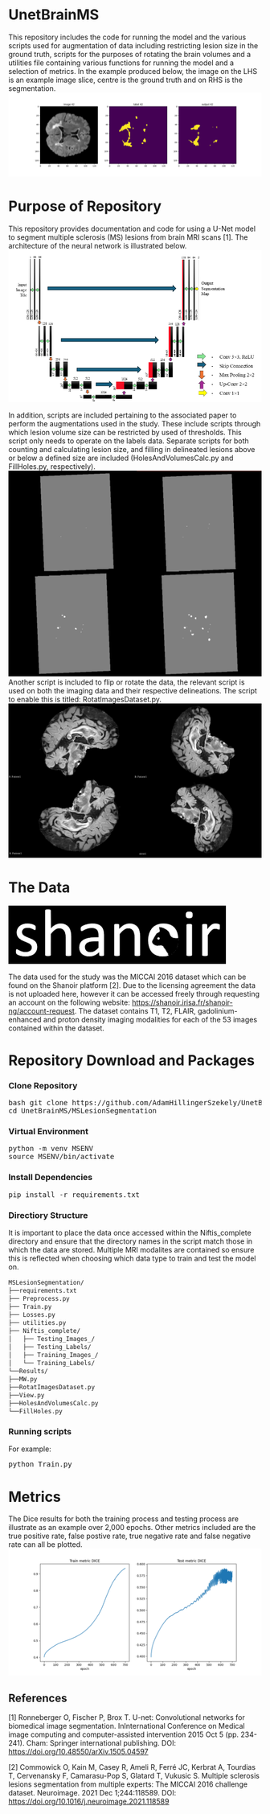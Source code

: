 # UnetBrainMS
This repository includes the code for running the model and the various scripts used for augmentation of data including restricting lesion size in the ground truth, scripts for the purposes of rotating the brain volumes and a utilities file containing various functions for running the model and a selection of metrics. In the example produced below, the image on the LHS is an example image slice, centre is the ground truth and on RHS is the segmentation. 
![SegmentationExample, real image (left), ground truth (centre), U-Net segmentation (right) ](Images/SegmentationExample.png)
# Purpose of Repository 
This repository provides documentation and code for using a U-Net model to segment multiple sclerosis (MS) lesions from brain MRI scans [1]. The architecture of the neural network is illustrated below.
![U-Net diagram](Images/U-NetDiagram.png)




In addition, scripts are included pertaining to the associated paper to perform the augmentations used in the study. These include scripts through which lesion volume size can be restricted by used of thresholds. This script only needs to operate on the labels data. Separate scripts for both counting and calculating lesion size, and filling in delineated lesions above or below a defined size are included (HolesAndVolumesCalc.py and FillHoles.py, respectively).
![lesion size restriction](Images/lesionsizes.png)
Another script is included to flip or rotate the data, the relevant script is used on both the imaging data and their respective delineations. The script to enable this is titled: RotatImagesDataset.py.
![Rotation of Images](Images/rotationimages.png)

# The Data
![Shanoir Logo](Images/shanoir.png) <br>

The data used for the study was the MICCAI 2016 dataset which can be found on the Shanoir platform [2]. Due to the licensing agreement the data is not uploaded here, however it can be accessed freely through requesting an account on the following website: https://shanoir.irisa.fr/shanoir-ng/account-request. The dataset contains  T1, T2, FLAIR, gadolinium-enhanced and proton density imaging modalities for each of the 53 images contained within the dataset. 
# Repository Download and Packages
### Clone Repository
<pre>bash git clone https://github.com/AdamHillingerSzekely/UnetBrainMS.git 
cd UnetBrainMS/MSLesionSegmentation </pre>

### Virtual Environment
<pre>python -m venv MSENV
source MSENV/bin/activate </pre>

### Install Dependencies
<pre>pip install -r requirements.txt</pre>

### Directiory Structure
It is important to place the data once accessed within the Niftis_complete directory and ensure that the directory names in the script match those in which the data are stored. Multiple MRI modalites are contained so ensure this is reflected when choosing which data type to train and test the model on. 
```text
MSLesionSegmentation/
├──requirements.txt
├── Preprocess.py
├── Train.py
├── Losses.py
├── utilities.py
├── Niftis_complete/
│   ├── Testing_Images_/
│   ├── Testing_Labels/
│   ├── Training_Images_/
│   └── Training_Labels/
└──Results/
├──MW.py
├──RotatImagesDataset.py
├──View.py
├──HolesAndVolumesCalc.py
└──FillHoles.py
```
### Running scripts
For example:
<pre>python Train.py</pre> 



# Metrics

The Dice results for both the training process and testing process are illustrate as an example over 2,000 epochs. Other metrics included are the true positive rate, false postive rate, true negative rate and false negative rate can all be plotted. 
![Dice Results](Images/DiceTestTrain.png)


## References

[1] Ronneberger O, Fischer P, Brox T. U-net: Convolutional networks for biomedical image segmentation. InInternational Conference on Medical image computing and computer-assisted intervention 2015 Oct 5 (pp. 234-241). Cham: Springer international publishing. DOI: https://doi.org/10.48550/arXiv.1505.04597

[2] Commowick O, Kain M, Casey R, Ameli R, Ferré JC, Kerbrat A, Tourdias T, Cervenansky F, Camarasu-Pop S, Glatard T, Vukusic S. Multiple sclerosis lesions segmentation from multiple experts: The MICCAI 2016 challenge dataset. Neuroimage. 2021 Dec 1;244:118589. DOI: https://doi.org/10.1016/j.neuroimage.2021.118589
